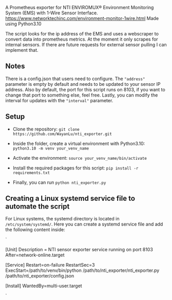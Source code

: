 A Prometheus exporter for NTI ENVIROMUX® Environment Monitoring System (EMS) with 1-Wire Sensor Interface.  https://www.networktechinc.com/environment-monitor-1wire.html
Made using Python3.10

The script looks for the ip address of the EMS and uses a webscraper to convert data into prometheus metrics. At the moment it only scrapes for internal sensors. 
If there are future requests for external sensor pulling I can implement that.

## Notes
There is a config.json that users need to configure. The ` "address" ` parameter is empty by default and needs to be updated to your sensor IP address. Also by default,
the port for this script runs on 8103, if you want to change that port to something else, feel free. Lastly, you can modify the interval for updates with the `"interval"` parameter.

## Setup
- Clone the repository: `git clone https://github.com/WayanLu/nti_exporter.git`

- Inside the folder, create a virtual environment with Python3.10: `python3.10 -m venv your_venv_name`

- Activate the environment: `source your_venv_name/bin/activate`

- Install the required packages for this script: `pip install -r requirements.txt`

- Finally, you can run `python nti_exporter.py`

## Creating a Linux systemd service file to automate the script
For Linux systems, the systemd directory is located in `/etc/system/systemd/`.
Here you can create a systemd service file and add the following content inside:

`

[Unit]
Description = NTI sensor exporter service running on port 8103
After=network-online.target

[Service]
Restart=on-failure
RestartSec=3
ExecStart=/path/to/venv/bin/python /path/to/nti_exporter/nti_exporter.py /path/to/nti_exporter/config.json

[Install]
WantedBy=multi-user.target

`
